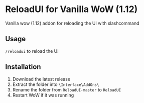 # ReloadUI for Vanilla WoW (1.12)

Vanilla wow (1.12) addon for reloading the UI with slashcommand

## Usage

`/reloadui` to reload the UI

## Installation

1. Download the latest release
2. Extract the folder into `\Interface\AddOns\`
3. Rename the folder from `ReloadUI-master` to `ReloadUI`
4. Restart WoW if it was running
